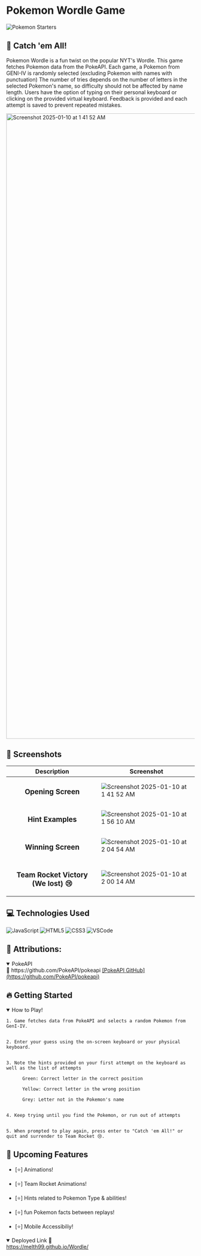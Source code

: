  # Pokemon Wordle Game

![Pokemon Starters](https://i.imgur.com/v9QFNoZ.gif)

   
## 📝 Catch 'em All!
  Pokemon Wordle is a fun twist on the popular NYT's Wordle. This game fetches Pokemon data from the PokeAPI. Each game, a Pokemon from GENI-IV is randomly selected (excluding Pokemon with names with punctuation)
  The number of tries depends on the number of letters in the selected Pokemon's name, so difficulty should not be affected by name length. Users have the option of typing on their personal keyboard or clicking on the provided virtual keyboard. Feedback is provided and each attempt is saved to prevent repeated mistakes.
</div>
<img width="1669" alt="Screenshot 2025-01-10 at 1 41 52 AM" src="https://github.com/user-attachments/assets/f51ce644-9c94-4363-8a3a-42df05308a5c" />

 ## :camera_flash: Screenshots 

  |   Description | Screenshot | 
  |:-------------:| -----------|
  |<h3>Opening Screen</h3> | ![Screenshot 2025-01-10 at 1 41 52 AM](https://github.com/user-attachments/assets/5251b12e-2096-4f12-ae55-795ebb243819)
  |<h3>Hint Examples</h3>|![Screenshot 2025-01-10 at 1 56 10 AM](https://github.com/user-attachments/assets/79fd9ebd-7c86-44d3-b5dc-f6757cbb7a51)
  |<h3>Winning Screen</h3>|![Screenshot 2025-01-10 at 2 04 54 AM](https://github.com/user-attachments/assets/913ad3bb-d96f-44da-b1b2-d6b745af9b8b)
  |<h3>Team Rocket Victory (We lost) 😢</h3>|![Screenshot 2025-01-10 at 2 00 14 AM](https://github.com/user-attachments/assets/0ae54f62-d6e7-4696-a743-3d750f242e43)

  ## :computer: Technologies Used

  ![JavaScript](https://img.shields.io/badge/-JavaScript-05122A?style=flat&logo=javascript)
  ![HTML5](https://img.shields.io/badge/-HTML5-05122A?style=flat&logo=html5)
  ![CSS3](https://img.shields.io/badge/-CSS-05122A?style=flat&logo=css3)
  ![VSCode](https://img.shields.io/badge/-VS_Code-05122A?style=flat&logo=visualstudio)

  ## 🙏 Attributions:
  <details open>
  <summary>PokeAPI</summary>
  🧋 https://github.com/PokeAPI/pokeapi
  <a href="https://github.com/PokeAPI/pokeapi"
    > [PokeAPI GitHub](https://github.com/PokeAPI/pokeapi) </a>

  ## :fire: Getting Started

<details open>
  <summary> How to Play! </summary>

 
    1. Game fetches data from PokeAPI and selects a random Pokemon from GenI-IV.

 
    2. Enter your guess using the on-screen keyboard or your physical keyboard.

    
    3. Note the hints provided on your first attempt on the keyboard as well as the list of attempts
    
          Green: Correct letter in the correct position
          
          Yellow: Correct letter in the wrong position
          
          Grey: Letter not in the Pokemon's name
          
          
    4. Keep trying until you find the Pokemon, or run out of attempts

    
    5. When prompted to play again, press enter to "Catch 'em All!" or quit and surrender to Team Rocket 😢.

    
</details>

## :satellite: Upcoming Features

- [⭐] Animations!

- [⭐] Team Rocket Animations!
  
- [⭐] Hints related to Pokemon Type & abilities!
  
- [⭐] fun Pokemon facts between replays!

- [⭐] Mobile Accessibiliy!
  

<details open>
  <summary> Deployed Link 🧚 </summary>
  <a href="https://melth99.github.io/Wordle/"
    > https://melth99.github.io/Wordle/ </a>
</details>
